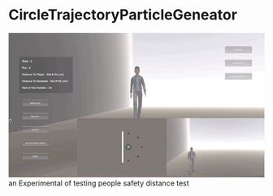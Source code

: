# CircleTrajectoryParticleGeneator
 ![img](https://github.com/doremi31618/CircleTrajectoryParticleGeneator/blob/master/pic/test.gif)
an Experimental of testing people safety distance test
